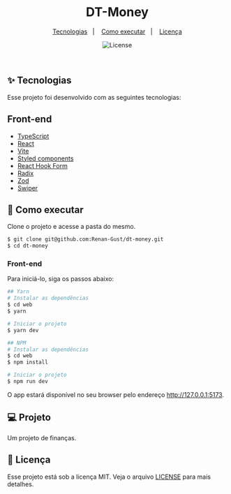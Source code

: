 <h1 align="center">DT-Money</h1>

<p align="center">
  <a href="#-tecnologias">Tecnologias</a>&nbsp;&nbsp;&nbsp;|&nbsp;&nbsp;&nbsp;
  <a href="#-como-executar">Como executar</a>&nbsp;&nbsp;&nbsp;|&nbsp;&nbsp;&nbsp;
  <a href="#-licença">Licença</a>
</p>

<p align="center">
  <img alt="License" src="https://img.shields.io/static/v1?label=license&message=MIT&color=8257E5&labelColor=000000">
</p>

<br>

## ✨ Tecnologias

Esse projeto foi desenvolvido com as seguintes tecnologias:

## Front-end
- [TypeScript](https://www.typescriptlang.org/)
- [React](https://reactjs.org)
- [Vite](https://vitejs.dev/)
- [Styled components](https://styled-components.com/)
- [React Hook Form](https://react-hook-form.com/)
- [Radix](https://www.radix-ui.com/)
- [Zod](https://zod.dev/)
- [Swiper](https://swiperjs.com/)

## 🚀 Como executar

Clone o projeto e acesse a pasta do mesmo.

```bash
$ git clone git@github.com:Renan-Gust/dt-money.git
$ cd dt-money
```

### Front-end

Para iniciá-lo, siga os passos abaixo:
```bash
## Yarn
# Instalar as dependências
$ cd web
$ yarn

# Iniciar o projeto
$ yarn dev

## NPM
# Instalar as dependências
$ cd web
$ npm install

# Iniciar o projeto
$ npm run dev
```

O app estará disponível no seu browser pelo endereço http://127.0.0.1:5173.

## 💻 Projeto

Um projeto de finanças.

## 📄 Licença

Esse projeto está sob a licença MIT. Veja o arquivo [LICENSE](LICENSE) para mais detalhes.
